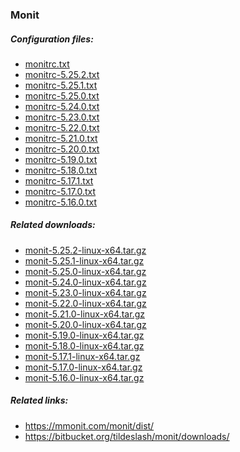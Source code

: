 <h3>Monit</h3>

<h5>Configuration files:</h5>

<ul>
  <li><a href="monitrc.txt">monitrc.txt</a></li>
  <li><a href="monitrc-5.25.2.txt">monitrc-5.25.2.txt</a></li>
  <li><a href="monitrc-5.25.1.txt">monitrc-5.25.1.txt</a></li>
  <li><a href="monitrc-5.25.0.txt">monitrc-5.25.0.txt</a></li>
  <li><a href="monitrc-5.24.0.txt">monitrc-5.24.0.txt</a></li>
  <li><a href="monitrc-5.23.0.txt">monitrc-5.23.0.txt</a></li>
  <li><a href="monitrc-5.22.0.txt">monitrc-5.22.0.txt</a></li>
  <li><a href="monitrc-5.21.0.txt">monitrc-5.21.0.txt</a></li>
  <li><a href="monitrc-5.20.0.txt">monitrc-5.20.0.txt</a></li>
  <li><a href="monitrc-5.19.0.txt">monitrc-5.19.0.txt</a></li>
  <li><a href="monitrc-5.18.0.txt">monitrc-5.18.0.txt</a></li>
  <li><a href="monitrc-5.17.1.txt">monitrc-5.17.1.txt</a></li>
  <li><a href="monitrc-5.17.0.txt">monitrc-5.17.0.txt</a></li>
  <li><a href="monitrc-5.16.0.txt">monitrc-5.16.0.txt</a></li>
</ul>
  
<h5>Related downloads:</h5>

<ul>
  <li><a href="monit-5.25.2-linux-x64.tar.gz">monit-5.25.2-linux-x64.tar.gz</a></li>
  <li><a href="monit-5.25.1-linux-x64.tar.gz">monit-5.25.1-linux-x64.tar.gz</a></li>
  <li><a href="monit-5.25.0-linux-x64.tar.gz">monit-5.25.0-linux-x64.tar.gz</a></li>
  <li><a href="monit-5.24.0-linux-x64.tar.gz">monit-5.24.0-linux-x64.tar.gz</a></li>
  <li><a href="monit-5.23.0-linux-x64.tar.gz">monit-5.23.0-linux-x64.tar.gz</a></li>
  <li><a href="monit-5.22.0-linux-x64.tar.gz">monit-5.22.0-linux-x64.tar.gz</a></li>
  <li><a href="monit-5.21.0-linux-x64.tar.gz">monit-5.21.0-linux-x64.tar.gz</a></li>
  <li><a href="monit-5.20.0-linux-x64.tar.gz">monit-5.20.0-linux-x64.tar.gz</a></li>
  <li><a href="monit-5.19.0-linux-x64.tar.gz">monit-5.19.0-linux-x64.tar.gz</a></li>
  <li><a href="monit-5.18.0-linux-x64.tar.gz">monit-5.18.0-linux-x64.tar.gz</a></li>
  <li><a href="monit-5.17.1-linux-x64.tar.gz">monit-5.17.1-linux-x64.tar.gz</a></li>
  <li><a href="monit-5.17.0-linux-x64.tar.gz">monit-5.17.0-linux-x64.tar.gz</a></li>
  <li><a href="monit-5.16.0-linux-x64.tar.gz">monit-5.16.0-linux-x64.tar.gz</a></li>
</ul>

<h5>Related links:</h5>

<ul>
  <li><a href="https://mmonit.com/monit/dist/">https://mmonit.com/monit/dist/</a></li>
  <li><a href="https://bitbucket.org/tildeslash/monit/downloads/">https://bitbucket.org/tildeslash/monit/downloads/</a></li>
</ul>
